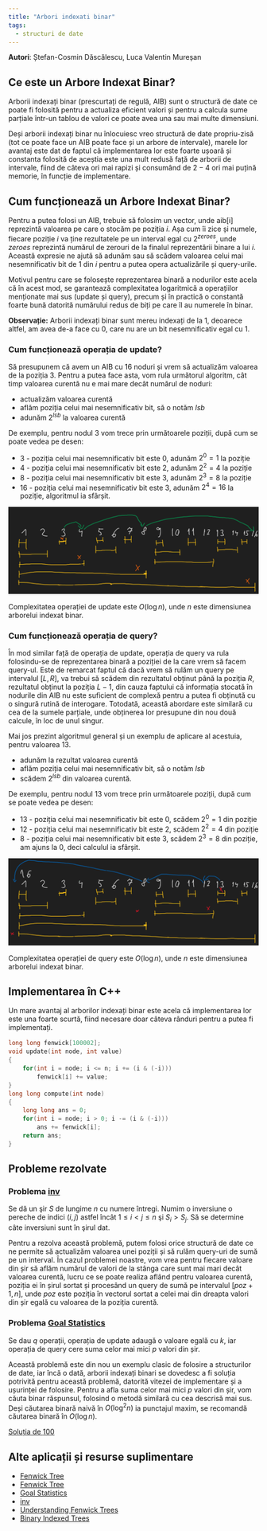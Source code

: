 ```yaml
---
title: "Arbori indexati binar"
tags:
  - structuri de date
---
```


**Autori**: Ștefan-Cosmin Dăscălescu, Luca Valentin Mureșan

## Ce este un Arbore Indexat Binar?

Arborii indexați binar (prescurtați de regulă, AIB) sunt o structură de date ce poate fi folosită pentru a actualiza eficient valori și pentru a calcula sume parțiale într-un tablou de valori ce poate avea una sau mai multe dimensiuni. 

Deși arborii indexați binar nu înlocuiesc vreo structură de date propriu-zisă (tot ce poate face un AIB poate face și un arbore de intervale), marele lor avantaj este dat de faptul că implementarea lor este foarte ușoară și constanta folosită de aceștia este una mult redusă față de arborii de intervale, fiind de câteva ori mai rapizi și consumând de $2-4$ ori mai puțină memorie, în funcție de implementare. 

## Cum funcționează un Arbore Indexat Binar?

Pentru a putea folosi un AIB, trebuie să folosim un vector, unde aib[i] reprezintă valoarea pe care o stocăm pe poziția $i$. Așa cum îi zice și numele, fiecare poziție $i$ va ține rezultatele pe un interval egal cu $2^{zeroes}$, unde $zeroes$ reprezintă numărul de zerouri de la finalul reprezentării binare a lui $i$. Această expresie ne ajută să adunăm sau să scădem valoarea celui mai nesemnificativ bit de $1$ din $i$ pentru a putea opera actualizările și query-urile.

Motivul pentru care se folosește reprezentarea binară a nodurilor este acela că în acest mod, se garantează complexitatea logaritmică a operațiilor menționate mai sus (update și query), precum și în practică o constantă foarte bună datorită numărului redus de biți pe care îl au numerele în binar. 

**Observație:** Arborii indexați binar sunt mereu indexați de la $1$, deoarece altfel, am avea de-a face cu $0$, care nu are un bit nesemnificativ egal cu $1$.

### Cum funcționează operația de update?

Să presupunem că avem un AIB cu $16$ noduri și vrem să actualizăm valoarea de la poziția $3$. Pentru a putea face asta, vom rula următorul algoritm, cât timp valoarea curentă nu e mai mare decât numărul de noduri:

* actualizăm valoarea curentă
* aflăm poziția celui mai nesemnificativ bit, să o notăm $lsb$
* adunăm $2^{lsb}$ la valoarea curentă

De exemplu, pentru nodul $3$ vom trece prin următoarele poziții, după cum se poate vedea pe desen:

* $3$ - poziția celui mai nesemnificativ bit este $0$, adunăm $2^0 = 1$ la poziție
* $4$ - poziția celui mai nesemnificativ bit este $2$, adunăm $2^2 = 4$ la poziție
* $8$ - poziția celui mai nesemnificativ bit este $3$, adunăm $2^3 = 8$ la poziție
* $16$ - poziția celui mai nesemnificativ bit este $3$, adunăm $2^4 = 16$ la poziție, algoritmul ia sfârșit.

![Un exemplu de update pentru poziția $3$](../images/fenwick/fenwick-update.png)

Complexitatea operației de update este $O(\log n)$, unde $n$ este dimensiunea arborelui indexat binar. 

### Cum funcționează operația de query?

În mod similar față de operația de update, operația de query va rula folosindu-se de reprezentarea binară a poziției de la care vrem să facem query-ul. Este de remarcat faptul că dacă vrem să rulăm un query pe intervalul $[L, R]$, va trebui să scădem din rezultatul obținut până la poziția $R$, rezultatul obținut la poziția $L - 1$, din cauza faptului că informația stocată în nodurile din AIB nu este suficient de complexă pentru a putea fi obținută cu o singură rutină de interogare. Totodată, această abordare este similară cu cea de la sumele parțiale, unde obținerea lor presupune din nou două calcule, în loc de unul singur.

Mai jos prezint algoritmul general și un exemplu de aplicare al acestuia, pentru valoarea $13$.

* adunăm la rezultat valoarea curentă
* aflăm poziția celui mai nesemnificativ bit, să o notăm $lsb$
* scădem $2^{lsb}$ din valoarea curentă.

De exemplu, pentru nodul $13$ vom trece prin următoarele poziții, după cum se poate vedea pe desen:

* $13$ - poziția celui mai nesemnificativ bit este $0$, scădem $2^0 = 1$ din poziție
* $12$ - poziția celui mai nesemnificativ bit este $2$, scădem $2^2 = 4$ din poziție
* $8$ - poziția celui mai nesemnificativ bit este $3$, scădem $2^3 = 8$ din poziție, am ajuns la $0$, deci calculul ia sfârșit.

![Un exemplu de query pentru poziția $13$](../images/fenwick/fenwick-query.png)

Complexitatea operației de query este $O(\log n)$, unde $n$ este dimensiunea arborelui indexat binar. 

## Implementarea în C++

Un mare avantaj al arborilor indexați binar este acela că implementarea lor este una foarte scurtă, fiind necesare doar câteva rânduri pentru a putea fi implementați.

```cpp
long long fenwick[100002];
void update(int node, int value)
{
    for(int i = node; i <= n; i += (i & (-i)))
        fenwick[i] += value;
}
long long compute(int node)
{
    long long ans = 0;
    for(int i = node; i > 0; i -= (i & (-i)))
        ans += fenwick[i];
    return ans;
}
```

## Probleme rezolvate

### Problema [inv](https://infoarena.ro/problema/inv)

Se dă un şir $S$ de lungime $n$ cu numere întregi. Numim o inversiune o pereche de indici $(i, j)$ astfel încât $1 \leq i < j \leq n$ şi $S_i > S_j$. Să se determine câte inversiuni sunt în şirul dat.

Pentru a rezolva această problemă, putem folosi orice structură de date ce ne permite să actualizăm valoarea unei poziții și să rulăm query-uri de sumă pe un interval. În cazul problemei noastre, vom vrea pentru fiecare valoare din șir să aflăm numărul de valori de la stânga care sunt mai mari decât valoarea curentă, lucru ce se poate realiza aflând pentru valoarea curentă, poziția ei în șirul sortat și procesând un query de sumă pe intervalul $[poz + 1, n]$, unde $poz$ este poziția în vectorul sortat a celei mai din dreapta valori din șir egală cu valoarea de la poziția curentă. 

### Problema [Goal Statistics](https://kilonova.ro/problems/960)

Se dau $q$ operații, operația de update adaugă o valoare egală cu $k$, iar operația de query cere suma celor mai mici $p$ valori din șir. 

Această problemă este din nou un exemplu clasic de folosire a structurilor de date, iar încă o dată, arborii indexați binari se dovedesc a fi soluția potrivită pentru această problemă, datorită vitezei de implementare și a ușurinței de folosire. Pentru a afla suma celor mai mici $p$ valori din șir, vom căuta binar răspunsul, folosind o metodă similară cu cea descrisă mai sus. Deși căutarea binară naivă în $O(\log^2 n)$ ia punctajul maxim, se recomandă căutarea binară în $O(\log n)$.

[Soluția de $100$](https://kilonova.ro/submissions/160534)

## Alte aplicații și resurse suplimentare

* [Fenwick Tree](https://cp-algorithms.com/data_structures/fenwick.html)
* [Fenwick Tree](https://kilonova.ro/problems/2100)
* [Goal Statistics](https://kilonova.ro/problems/960)
* [inv](https://infoarena.ro/problema/inv)
* [Understanding Fenwick Trees](https://codeforces.com/blog/entry/57292)
* [Binary Indexed Trees](https://usaco.guide/gold/PURS?lang=cpp#binary-indexed-tree)